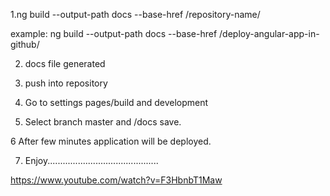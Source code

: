 1.ng build --output-path docs --base-href /repository-name/

example: ng build --output-path docs --base-href  /deploy-angular-app-in-github/

2. docs file generated

3. push into repository

4. Go to settings pages/build and development

5. Select branch master and /docs save.

6 After few minutes application will be deployed.

7. Enjoy............................................

https://www.youtube.com/watch?v=F3HbnbT1Maw
